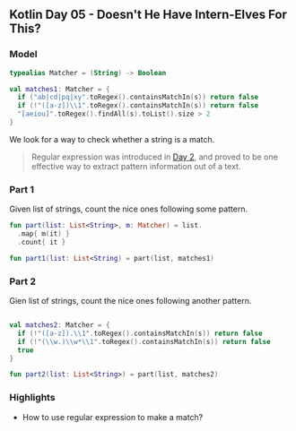 ## Kotlin Day 05 - Doesn't He Have Intern-Elves For This?

### Model

```kotlin
typealias Matcher = (String) -> Boolean

val matches1: Matcher = {
  if ("ab|cd|pq|xy".toRegex().containsMatchIn(s)) return false
  if (!"([a-z])\\1".toRegex().containsMatchIn(s)) return false
  "[aeiou]".toRegex().findAll(s).toList().size > 2
}
```

We look for a way to check whether a string is a match.

>  Regular expression was introduced in [Day 2](https://medium.com/@windmaomao/kotlin-day-2-i-was-told-there-would-be-no-math-ec0f9e1064cc), and proved to be one effective way to extract pattern information out of a text. 

### Part 1

Given list of strings, count the nice ones following some pattern.

```kotlin
fun part(list: List<String>, m: Matcher) = list.
  .map{ m(it) }
  .count{ it }

fun part1(list: List<String) = part(list, matches1)
```

### Part 2

Gien list of strings, count the nice ones following another pattern.

```kotlin

val matches2: Matcher = {
  if (!"([a-z]).\\1".toRegex().containsMatchIn(s)) return false
  if (!"(\\w.)\\w*\\1".toRegex().containsMatchIn(s)) return false
  true
}

fun part2(list: List<String>) = part(list, matches2)
```

### Highlights

- How to use regular expression to make a match?